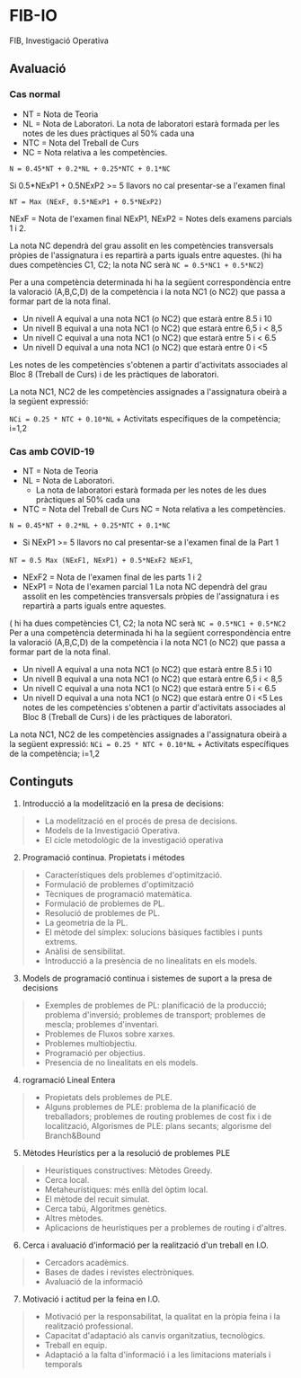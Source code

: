 # FIB-IO
FIB, Investigació Operativa

## Avaluació

### Cas normal
- NT = Nota de Teoria
- NL = Nota de Laboratori. La nota de laboratori estarà formada per les notes de les dues pràctiques al 50% cada una
- NTC = Nota del Treball de Curs
- NC = Nota relativa a les competències. 

`N = 0.45*NT + 0.2*NL + 0.25*NTC + 0.1*NC`

Si 0.5*NExP1 + 0.5NExP2 >= 5 llavors no cal presentar-se a l'examen final

`NT = Max (NExF, 0.5*NExP1 + 0.5*NExP2)`

NExF = Nota de l'examen final
NExP1, NExP2 = Notes dels examens parcials 1 i 2.

La nota NC dependrà del grau assolit en les competències transversals pròpies de l'assignatura
i es repartirà a parts iguals entre aquestes. (hi ha dues competències C1, C2; la nota 
NC serà `NC = 0.5*NC1 + 0.5*NC2`)

Per a una competència determinada hi ha la següent correspondència entre la valoració (A,B,C,D)
de la competència i la nota NC1 (o NC2) que passa a formar part de la nota final.

- Un nivell A equival a una nota NC1 (o NC2) que estarà entre 8.5 i 10
- Un nivell B equival a una nota NC1 (o NC2) que estarà entre 6,5 i < 8,5
- Un nivell C equival a una nota NC1 (o NC2) que estarà entre 5 i < 6.5
- Un nivell D equival a una nota NC1 (o NC2) que estarà entre 0 i <5

Les notes de les competències s'obtenen a partir d'activitats associades al Bloc 8 (Treball de Curs)
i de les pràctiques de laboratori.

La nota NC1, NC2 de les competències assignades a l'assignatura obeirà a la següent expressió:

`NCi = 0.25 * NTC + 0.10*NL` + Activitats específiques de la competència; i=1,2

### Cas amb COVID-19
- NT = Nota de Teoria 
- NL = Nota de Laboratori. 
  - La nota de laboratori estarà formada per les notes de les dues pràctiques al 50% cada una
- NTC = Nota del Treball de Curs NC = Nota relativa a les competències. 

`N = 0.45*NT + 0.2*NL + 0.25*NTC + 0.1*NC` 

- Si NExP1 >= 5 llavors no cal presentar-se a l'examen final de la Part 1 

`NT = 0.5 Max (NExF1, NExP1) + 0.5*NExF2 NExF1`, 

- NExF2 = Nota de l'examen final de les parts 1 i 2 
- NExP1 = Nota de l'examen parcial 1 La nota NC dependrà del grau assolit en les competències transversals pròpies de l'assignatura i es repartirà a parts iguals entre aquestes. 

( hi ha dues competències C1, C2; la nota NC serà `NC = 0.5*NC1 + 0.5*NC2` Per a una competència determinada hi ha la següent correspondència entre la valoració (A,B,C,D) de la competència i la nota NC1 (o NC2) que passa a formar part de la nota final. 

- Un nivell A equival a una nota NC1 (o NC2) que estarà entre 8.5 i 10 
- Un nivell B equival a una nota NC1 (o NC2) que estarà entre 6,5 i < 8,5 
- Un nivell C equival a una nota NC1 (o NC2) que estarà entre 5 i < 6.5 
- Un nivell D equival a una nota NC1 (o NC2) que estarà entre 0 i <5 Les notes de les competències s'obtenen a partir d'activitats associades al Bloc 8 (Treball de Curs) i de les pràctiques de laboratori. 

La nota NC1, NC2 de les competències assignades a l'assignatura obeirà a la següent expressió: `NCi = 0.25 * NTC + 0.10*NL` + Activitats específiques de la competència; i=1,2


## Continguts
1. Introducció a la modelització en la presa de decisions: 
> - La modelització en el procés de presa de decisions. 
> - Models de la Investigació Operativa. 
> - El cicle metodològic de la investigació operativa
2. Programació continua. Propietats i métodes 
> - Característiques dels problemes d'optimització. 
> - Formulació de problemes d'optimització
> - Tècniques de programació matemàtica. 
> - Formulació de problemes de PL. 
> - Resolució de problemes de PL. 
> - La geometria de la PL. 
> - El mètode del símplex: solucions bàsiques factibles i punts extrems. 
> - Anàlisi de sensibilitat. 
> - Introducció a la presència de no linealitats en els models.
3. Models de programació continua i sistemes de suport a la presa de decisions 
> - Exemples de problemes de PL: planificació de la producció; problema d'inversió; problemes de transport; problemes de mescla; problemes d'inventari. 
> - Problemes de Fluxos sobre xarxes.
> - Problemes multiobjectiu. 
> - Programació per objectius. 
> - Presencia de no linealitats en els models.
4. rogramació Lineal Entera 
> - Propietats dels problemes de PLE. 
> - Alguns problemes de PLE: problema de la planificació de treballadors; problemes de routing problemes de cost fix i de localització, Algorismes de PLE: plans secants; algorisme del Branch&Bound
5. Mètodes Heurístics per a la resolució de problemes PLE 
> - Heurístiques constructives: Mètodes Greedy. 
> - Cerca local. 
> - Metaheurístiques: més enllà del òptim local. 
> - El mètode del recuit simulat. 
> - Cerca tabú, Algoritmes genètics. 
> - Altres mètodes. 
> - Aplicacions de heurístiques per a problemes de routing i d'altres.
6. Cerca i avaluació d'informació per la realització d'un treball en I.O. 
> - Cercadors acadèmics. 
> - Bases de dades i revistes electròniques. 
> - Avaluació de la informació
7. Motivació i actitud per la feina en I.O. 
> - Motivació per la responsabilitat, la qualitat en la pròpia feina i la realització professional. 
> - Capacitat d'adaptació als canvis organitzatius, tecnològics. 
> - Treball en equip. 
> - Adaptació a la falta d'informació i a les limitacions materials i temporals